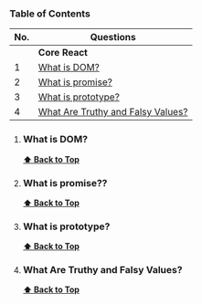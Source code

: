 ### Table of Contents

| No. | Questions                                                               |
| --- | ----------------------------------------------------------------------- |
|     | **Core React**                                                          |
| 1   | [What is DOM?](#what-is-dom)                                            |
| 2   | [What is promise?](#what-is-promise?)                                   |
| 3   | [What is prototype?](#what-is-promise?)                                 |
| 4   | [What Are Truthy and Falsy Values?](#What-Are-Truthy-and-Falsy-Values?) |

1. ### What is DOM?

   **[⬆ Back to Top](#table-of-contents)**

2. ### What is promise??

   **[⬆ Back to Top](#table-of-contents)**

3. ### What is prototype?

   **[⬆ Back to Top](#table-of-contents)**

4. ### What Are Truthy and Falsy Values?

   **[⬆ Back to Top](#table-of-contents)**
